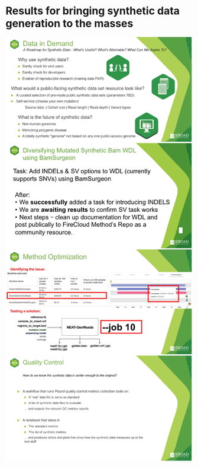 # Results for bringing synthetic data generation to the masses

![alt text](slide1.png)
![alt text](slide2.png)
![alt text](slide3.jpg)
![alt text](slide4.png)
